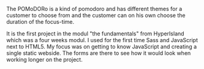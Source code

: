 The POMoDORo is a kind of pomodoro and has different themes for a customer to choose from and the customer can on his own choose the duration of the focus-time. 

It is the first project in the modul "the fundamentals" from HyperIsland which was a four weeks modul. 
I used for the first time Sass and JavaScript next to HTML5. 
My focus was on getting to know JavaScript and creating a single static webside. The forms are there to see how it would look when working longer on the project.
